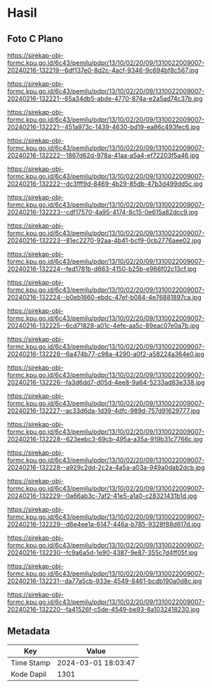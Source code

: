 # Hasil

## Foto C Plano

https://sirekap-obj-formc.kpu.go.id/6c43/pemilu/pdpr/13/10/02/20/09/1310022009007-20240216-132219--6df137e0-8d2c-4acf-9346-9c694bf8c567.jpg

https://sirekap-obj-formc.kpu.go.id/6c43/pemilu/pdpr/13/10/02/20/09/1310022009007-20240216-132221--65a34db5-abde-4770-874a-e2a5ad74c37b.jpg

https://sirekap-obj-formc.kpu.go.id/6c43/pemilu/pdpr/13/10/02/20/09/1310022009007-20240216-132221--451a973c-1439-4630-bd19-ea86c493fec6.jpg

https://sirekap-obj-formc.kpu.go.id/6c43/pemilu/pdpr/13/10/02/20/09/1310022009007-20240216-132222--1867d62d-978a-41aa-a5a4-ef72203f5a46.jpg

https://sirekap-obj-formc.kpu.go.id/6c43/pemilu/pdpr/13/10/02/20/09/1310022009007-20240216-132222--dc3fff9d-8469-4b29-85db-47b3d499dd5c.jpg

https://sirekap-obj-formc.kpu.go.id/6c43/pemilu/pdpr/13/10/02/20/09/1310022009007-20240216-132223--cdf17570-4a95-4174-8c15-0e615a82dcc9.jpg

https://sirekap-obj-formc.kpu.go.id/6c43/pemilu/pdpr/13/10/02/20/09/1310022009007-20240216-132223--81ec2270-92aa-4b41-bcf9-0cb2776aee02.jpg

https://sirekap-obj-formc.kpu.go.id/6c43/pemilu/pdpr/13/10/02/20/09/1310022009007-20240216-132224--fed1781b-d663-4150-b25b-e966f02c13cf.jpg

https://sirekap-obj-formc.kpu.go.id/6c43/pemilu/pdpr/13/10/02/20/09/1310022009007-20240216-132224--b0eb1660-ebdc-47ef-b084-4e76881897ca.jpg

https://sirekap-obj-formc.kpu.go.id/6c43/pemilu/pdpr/13/10/02/20/09/1310022009007-20240216-132225--6cd71828-a01c-4efe-aa5c-89eac07e0a7b.jpg

https://sirekap-obj-formc.kpu.go.id/6c43/pemilu/pdpr/13/10/02/20/09/1310022009007-20240216-132226--6a474b77-c98a-4290-a0f2-a58224a364e0.jpg

https://sirekap-obj-formc.kpu.go.id/6c43/pemilu/pdpr/13/10/02/20/09/1310022009007-20240216-132226--fa3d6dd7-d05d-4ee8-9a64-5233ad83e338.jpg

https://sirekap-obj-formc.kpu.go.id/6c43/pemilu/pdpr/13/10/02/20/09/1310022009007-20240216-132227--ac33d6da-1d39-4dfc-989d-757d91629777.jpg

https://sirekap-obj-formc.kpu.go.id/6c43/pemilu/pdpr/13/10/02/20/09/1310022009007-20240216-132228--623eebc3-69cb-495a-a35a-919b31c7766c.jpg

https://sirekap-obj-formc.kpu.go.id/6c43/pemilu/pdpr/13/10/02/20/09/1310022009007-20240216-132228--a929c2dd-2c2a-4a5a-a03a-949a0dab2dcb.jpg

https://sirekap-obj-formc.kpu.go.id/6c43/pemilu/pdpr/13/10/02/20/09/1310022009007-20240216-132229--0a66ab3c-7af2-41e5-a1a0-c28321431b1d.jpg

https://sirekap-obj-formc.kpu.go.id/6c43/pemilu/pdpr/13/10/02/20/09/1310022009007-20240216-132229--d6e4ee1a-6147-446a-b785-9328f88d617d.jpg

https://sirekap-obj-formc.kpu.go.id/6c43/pemilu/pdpr/13/10/02/20/09/1310022009007-20240216-132230--fc9a6a5d-1e90-4387-9e87-355c7d4ff05f.jpg

https://sirekap-obj-formc.kpu.go.id/6c43/pemilu/pdpr/13/10/02/20/09/1310022009007-20240216-132231--da77a5cb-933e-4549-8461-bcdb190a0d8c.jpg

https://sirekap-obj-formc.kpu.go.id/6c43/pemilu/pdpr/13/10/02/20/09/1310022009007-20240216-132220--fa41526f-c5de-4549-be93-8a1032418230.jpg


## Metadata

| Key        | Value               |
| ---------- | ------------------- |
| Time Stamp | 2024-03-01 18:03:47 |
| Kode Dapil | 1301                |



